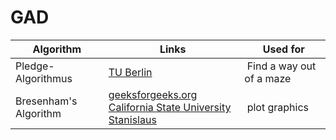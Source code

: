 # GAD

Algorithm | Links | Used for
----- | ----- | -----
Pledge-Algorithmus | [TU Berlin](http://www.inf.fu-berlin.de/lehre/SS17/PSThInf/notes/06_pledge.pdf) | Find a way out of a maze 
Bresenham's Algorithm | [geeksforgeeks.org](https://www.geeksforgeeks.org/bresenhams-line-generation-algorithm/)<br> [California State University Stanislaus](https://csustan.csustan.edu/~tom/Lecture-Notes/Graphics/Bresenham-Line/Bresenham-Line.pdf)| plot graphics
